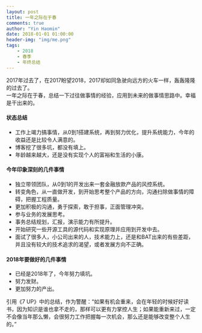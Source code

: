 ```yaml
---
layout: post
title: 一年之际在于春
comments: true
author: "Yin Haomin"
date: 2018-01-01 01:00:00
header-img: "img/me.png"
tags:
    - 2018
    - 春季
    - 年终总结
---
```


2017年过去了，在2017盼望2018，2017却如同急驶向远方的火车一样，轰轰隆隆的过去了。<br>
一年之际在于春，总结一下过往做事情的经验，应用到未来的做事情思路中。幸福是干出来的。<br>

#### 状态总结
* 工作上竭力搞事情，从0到1搭建系统，再到努力优化，提升系统能力，今年的收益还是比较令人满意的。<br>
* 博客挖了很多坑，都没有填上。<br>
* 年龄越来越大，还是没有实现个人的富裕和生活的小康。<br>

#### 今年印象深刻的几件事情
* 独立带领团队，从0到1的开发出来一套金融放款产品的风控系统。<br>
* 转变角色，从一直做开发，到开始思考整个产品的方向，沟通扫除做事情的障碍，把握工程质量。<br>
* 更加积极的沟通，勇于探索，敢于担事，正面管理冲突。<br>
* 参与业务的发展思考。<br>
* 事务总结规划，汇报，演示能力有所提升。<br>
* 开始研究一些开源工具的源代码和实现原理并应用到开发中去。<br>
* 面试了很多人，小公司出来的人，技术能力上，还是和BAT出来的有些差距，并且没有较大的技术追求的渴望，或者发展方向不正确。<br>

#### 2018年要做好的几件事情
* 已经是2018年了，今年努力填坑。
* 努力发财。<br>
* 更加努力的产出。<br>

引用《7 UP》中的总结，作为警醒：“如果有机会重来，会在年轻的时候好好读书，因为知识是谁也拿不走的，那样可以更有力掌控人生；如果能重新来过，一定不会像当年那么懒，会很努力工作把握每一次机会，那么还是能够改变整个人生的。”<br>


